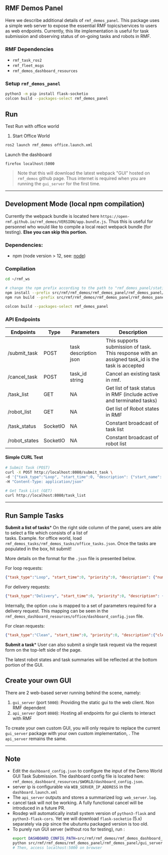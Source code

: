 ## RMF Demos Panel
Here we describe additional details of `rmf_demos_panel`. This package uses a simple web server
to expose the essential RMF topics/services to users as web endpoints. Currently, this lite implementation is 
useful for task submission and observing status of on-going tasks and robots in RMF.

### RMF Dependencies
 - `rmf_task_ros2`
 - `rmf_fleet_msgs`
 - `rmf_demos_dashboard_resources`

### Setup `rmf_demos_panel`

```bash
python3 -m pip install flask-socketio
colcon build --packages-select rmf_demos_panel
```

## Run 
Test Run with office world

1. Start Office World
```bash
ros2 launch rmf_demos office.launch.xml
```
Launch the dashboard
```
firefox localhost:5000
```

> Note that this will download the latest webpack "GUI" hosted on `rmf_demos` github page. Thus internet is
required when you are running the `gui_server` for the first time.

---

## Development Mode (local npm compilation)

Currently the webpack bundle is located here `https://open-rmf.github.io/rmf_demos/VERSION/app.bundle.js`. Thus this is useful
for personnel who would like to compile a local react webpack bundle (for testing). **Else you can skip this portion.**

### Dependencies: 
 - npm (node version > 12, see: [node](https://nodejs.org/en/download/package-manager/))

### Compilation
```bash
cd ~/rmf_ws

# change the npm prefix according to the path to "rmf_demos_panel/static/"
npm install --prefix src/rmf/rmf_demos/rmf_demos_panel/rmf_demos_panel/static/
npm run build --prefix src/rmf/rmf_demos/rmf_demos_panel/rmf_demos_panel/static/

colcon build --packages-select rmf_demos_panel
```

### API Endpoints

Endpoints | Type | Parameters | Description
--- | --- | --- | ---
/submit_task | POST | task description json | This supports submission of task. This response with an assigned task_id is the task is accepted
/cancel_task | POST | task_id string | Cancel an existing task in rmf.
/task_list | GET | NA | Get list of task status in RMF (include active and terminated tasks)
/robot_list | GET | NA | Get list of Robot states in RMF
/task_status | SocketIO | NA | Constant broadcast of task list
/robot_states | SocketIO | NA | Constant broadcast of robot list

#### Simple CURL Test

```bash
# Submit Task (POST)
curl -X POST http://localhost:8080/submit_task \
-d '{"task_type":"Loop", "start_time":0, "description": {"start_name": "coe", "finish_name": "pantry", "num_loops":1}}' \
-H "Content-Type: application/json" 

# Get Task List (GET)
curl http://localhost:8080/task_list
```

---

## Run Sample Tasks

**Submit a list of tasks***
On the right side column of the panel, users are able to select a file which consists of a list of  
tasks. Example. for office world, load `rmf_demos_tasks/rmf_demos_tasks/office_tasks.json`. 
Once the tasks are populated in the box, hit submit!

More details on the format for the `.json` file is presented below.

For loop requests:
```json
{"task_type":"Loop", "start_time":0, "priority":0, "description": {"num_loops":5, "start_name":"coe", "finish_name":"lounge"}}
```

For delivery requests:
```json
{"task_type":"Delivery", "start_time":0, "priority":0, "description": {"option": "coke"}}
```
Internally, the option `coke` is mapped to a set of parameters required for a delivery request. This mapping can be seen in the `rmf_demos_dashboard_resources/office/dashboard_config.json` file.

For clean requests:
```json
{"task_type":"Clean", "start_time":0, "priority":0, "description":{"cleaning_zone":"zone_2"}}
```

**Submit a task***
User can also submit a single task request via the request form on the top-left side of the page.

The latest robot states and task summaries will be reflected at the bottom portion of the GUI.

## Create your own GUI

There are 2 web-based server running behind the scene, namely:

1. `gui_server` (port `5000`): Providing the static gui to the web client. Non RMF dependent
2. `api_server` (port `8080`): Hosting all endpoints for gui clients to interact with RMF

To create your own custom GUI, you will only require to replace the current `gui_server` package with your 
own custom implementation, . The `api_server` remains the same.

---

## Note
- Edit the `dashboard_config.json` to configure the input of the Demo World GUI Task Submission.
The dashboard config file is located here: `rmf_demos_dashboard_resources/$WORLD/dashboard_config.json`.
- server ip is configurable via `WEB_SERVER_IP_ADDRESS` in the `dashboard.launch.xml`
- The `api_server` outputs and stores a summarized log: `web_server.log`.
- cancel task will not be working. A fully functional cancel will be introduced in a future PR.
- Rosdep will automatically install system version of `python3-flask` and `python3-flask-cors`. Yet we will download `flask-socketio` (5.x) separately via pip since the ubutuntu packaged version is too old.
- To purely run GUI server (without ros for testing), run :
  ```bash
  export DASHBOARD_CONFIG_PATH=src/rmf/rmf_demos/rmf_demos_dashboard_resources/office/dashboard_config.json
  python src/rmf/rmf_demos/rmf_demos_panel/rmf_demos_panel/gui_server.py
  # Then, access localhost:5000 on browser
  ```
